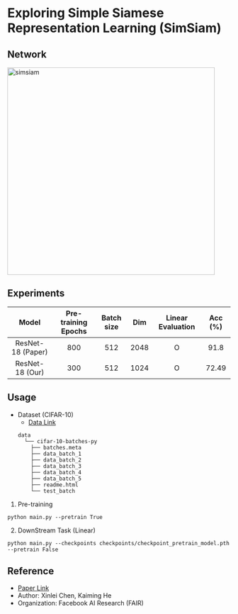 # Exploring Simple Siamese Representation Learning (SimSiam)

## Network

<img width="468" alt="simsiam" src="https://user-images.githubusercontent.com/22078438/100966878-4a5b3500-3571-11eb-967e-e9171448f0e6.png">

  
## Experiments
  | Model | Pre-training Epochs | Batch size | Dim | Linear Evaluation | Acc (%) |
  |:-:|:-:|:-:|:-:|:-:|:-:|
  | ResNet-18 (Paper) | 800 | 512 | 2048 | O | 91.8 |
  | ResNet-18 (Our) | 300 | 512 | 1024 | O | 72.49 |

## Usage
  - Dataset (CIFAR-10)
    - [Data Link](https://www.cs.toronto.edu/~kriz/cifar.html)
    ```
    data
      └── cifar-10-batches-py
        ├── batches.meta
        ├── data_batch_1
        ├── data_batch_2
        ├── data_batch_3
        ├── data_batch_4
        ├── data_batch_5
        ├── readme.html
        └── test_batch
    ```
  1. Pre-training
  ```
  python main.py --pretrain True
  ```
  
  2. DownStream Task (Linear)
  ```
  python main.py --checkpoints checkpoints/checkpoint_pretrain_model.pth --pretrain False
  ```

## Reference
  - [Paper Link](https://arxiv.org/abs/2011.10566)
  - Author: Xinlei Chen, Kaiming He
  - Organization: Facebook AI Research (FAIR)
